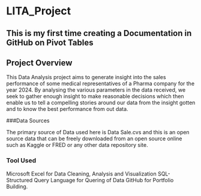 # LITA_Project

## This is my first time creating a Documentation in GitHub on Pivot Tables
## Project Overview

This Data Analysis project aims to generate insight into the sales performance of some medical representatives of a Pharma company for the year 2024. By analysing the various parameters in the data received, we seek to gather enough insight to make reasonable decisions which then enable us to tell a compelling stories around our data from the insight gotten and to know the best performance from out data.

###Data Sources

The primary source of Data used here is Data Sale.cvs and this is an open source data that can be freely downloaded from an open source online such as Kaggle or FRED or any other data repository site.

### Tool Used
Microsoft Excel for Data Cleaning, Analysis and Visualization
SQL- Structured Query Language for Quering of Data
GitHub for Portfolio Building.
